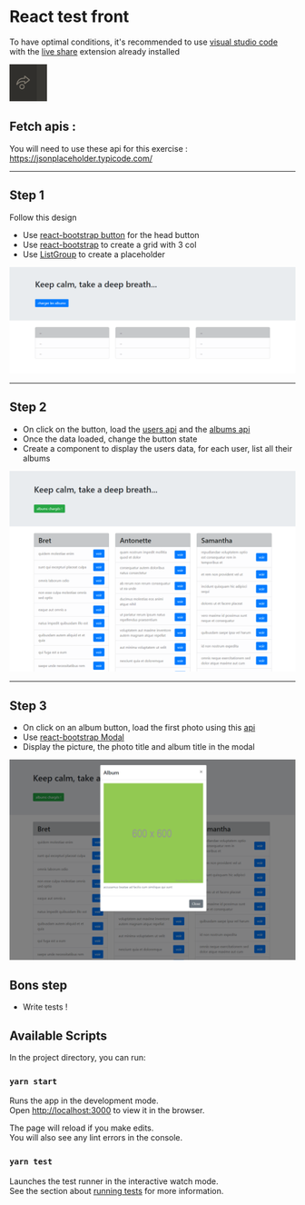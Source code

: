 # React test front

To have optimal conditions, it's recommended to use [visual studio code](https://code.visualstudio.com/) with the [live share](https://marketplace.visualstudio.com/items?itemName=MS-vsliveshare.vsliveshare) extension already installed  

![Image 1](/docs/liveshare.PNG?raw=true)

## Fetch apis : 
You will need to use these api for this exercise : https://jsonplaceholder.typicode.com/

---
## Step 1

Follow this design
* Use [react-bootstrap button](https://react-bootstrap.github.io/components/buttons/) for the head button
* Use [react-bootstrap](https://react-bootstrap.github.io/layout/grid/) to create a grid with 3 col
* Use [ListGroup](https://react-bootstrap.github.io/components/listgroup/) to create a placeholder


[![Image 1](/docs/screen_step_1.PNG?raw=true)](/docs/screen_step_1.PNG?raw=true)

---

## Step 2  

* On click on the button, load the [users api](https://jsonplaceholder.typicode.com/users) and the [albums api](https://jsonplaceholder.typicode.com/albums)
* Once the data loaded, change the button state
* Create a component to display the users data, for each user, list all their albums

[![Image 2](/docs/screen_step_2.PNG?raw=true)](/docs/screen_step_2.PNG?raw=true)

---

## Step 3  

* On click on an album button, load the first photo using this [api](https://jsonplaceholder.typicode.com/albums/1/photos)
* Use [react-bootstrap Modal](https://react-bootstrap.github.io/modal)
* Display the picture, the photo title and album title in the modal

[![Image 3](/docs/screen_step_3.PNG?raw=true)](/docs/screen_step_3.PNG?raw=true)

## Bons step
* Write tests !

## Available Scripts

In the project directory, you can run:

### `yarn start`

Runs the app in the development mode.\
Open [http://localhost:3000](http://localhost:3000) to view it in the browser.

The page will reload if you make edits.\
You will also see any lint errors in the console.

### `yarn test`

Launches the test runner in the interactive watch mode.\
See the section about [running tests](https://facebook.github.io/create-react-app/docs/running-tests) for more information.

